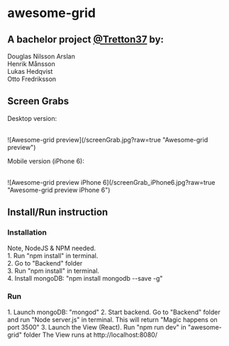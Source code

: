 # awesome-grid

<h2>A bachelor project <a href="http://tretton37.com/">@Tretton37</a> by:</h2>
Douglas Nilsson Arslan<br /> 
Henrik Månsson<br /> 
Lukas Hedqvist<br /> 
Otto Fredriksson<br /> 


<h2>Screen Grabs</h2>

<p>Desktop version:</p><br /> 
![Awesome-grid preview](/screenGrab.jpg?raw=true "Awesome-grid preview")


<p>Mobile version (iPhone 6):</p><br />
![Awesome-grid preview iPhone 6](/screenGrab_iPhone6.jpg?raw=true "Awesome-grid preview iPhone 6")



<h2>Install/Run instruction</h2>
<h3>Installation</h3>
Note, NodeJS & NPM needed.<br /> 
1. Run "npm install" in terminal. <br /> 
2. Go to "Backend" folder<br /> 
3. Run "npm install" in terminal. <br /> 
4. Install mongoDB: "npm install mongodb --save -g"<br /> 


<h3>Run</h3> 
1. Launch mongoDB: "mongod"
2. Start backend. Go to "Backend" folder and run "Node server.js" in terminal.
This will return "Magic happens on port 3500" 
3. Launch the View (React). Run "npm run dev" in "awesome-grid" folder
The View runs at http://localhost:8080/
